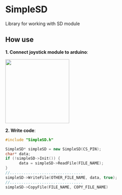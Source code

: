 SimpleSD
=========

Library for working with SD module

How use
-----------------------

**1. Connect joystick module to arduino**:


<img src="http://www.getmicros.net/wp-content/uploads/2014/01/arduino-and-sdcard_bb.png" height=200>

**2. Write code**:

```cpp
#include "SimpleSD.h"

SimpleSD* simpleSD = new SimpleSD(CS_PIN);
char* data;
if (!simpleSD->Init()) {
      data = simpleSD->ReadFile(FILE_NAME);
}
//................................
simpleSD->WriteFile(OTHER_FILE_NAME, data, true);
//................................
simpleSD->CopyFile(FILE_NAME, COPY_FILE_NAME)
```

